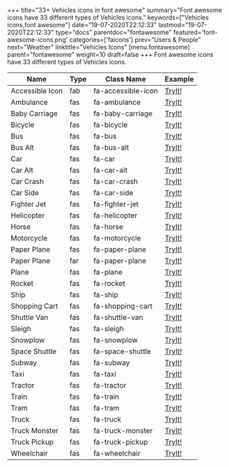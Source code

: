 +++
title="33+ Vehicles icons in font awesome"
summary="Font awesome icons have 33 different types of Vehicles icons."
keywords=["Vehicles icons,font awesome"]
date="19-07-2020T22:12:33"
lastmod="19-07-2020T22:12:33"
type="docs"
parentdoc="fontawesome"
featured='font-awesome-icons.png'
categories=['faicons']
prev="Users & People"
next="Weather"
linktitle="Vehicles Icons"
[menu.fontawesome]
parent="fontawesome"
weight=10
draft=false
+++
Font awesome icons have 33 different types of Vehicles icons.<div class='table-responsive'><table class='table'><thead><tr><th>Name</th><th>Type</th><th>Class Name</th><th>Example</th></tr></thead><tbody><tr><td><i class="fab fa-accessible-icon"></i>Accessible Icon</td><td>fab</td><td>fa-accessible-icon</td><td><a href='https://www.angularjswiki.com/fontawesome/fa-accessible-icon/' target='_blank'>TryIt!</a></td></tr><tr><td><i class="fas fa-ambulance"></i>Ambulance</td><td>fas</td><td>fa-ambulance</td><td><a href='https://www.angularjswiki.com/fontawesome/fa-ambulance/' target='_blank'>TryIt!</a></td></tr><tr><td><i class="fas fa-baby-carriage"></i>Baby Carriage</td><td>fas</td><td>fa-baby-carriage</td><td><a href='https://www.angularjswiki.com/fontawesome/fa-baby-carriage/' target='_blank'>TryIt!</a></td></tr><tr><td><i class="fas fa-bicycle"></i>Bicycle</td><td>fas</td><td>fa-bicycle</td><td><a href='https://www.angularjswiki.com/fontawesome/fa-bicycle/' target='_blank'>TryIt!</a></td></tr><tr><td><i class="fas fa-bus"></i>Bus</td><td>fas</td><td>fa-bus</td><td><a href='https://www.angularjswiki.com/fontawesome/fa-bus/' target='_blank'>TryIt!</a></td></tr><tr><td><i class="fas fa-bus-alt"></i>Bus Alt</td><td>fas</td><td>fa-bus-alt</td><td><a href='https://www.angularjswiki.com/fontawesome/fa-bus-alt/' target='_blank'>TryIt!</a></td></tr><tr><td><i class="fas fa-car"></i>Car</td><td>fas</td><td>fa-car</td><td><a href='https://www.angularjswiki.com/fontawesome/fa-car/' target='_blank'>TryIt!</a></td></tr><tr><td><i class="fas fa-car-alt"></i>Car Alt</td><td>fas</td><td>fa-car-alt</td><td><a href='https://www.angularjswiki.com/fontawesome/fa-car-alt/' target='_blank'>TryIt!</a></td></tr><tr><td><i class="fas fa-car-crash"></i>Car Crash</td><td>fas</td><td>fa-car-crash</td><td><a href='https://www.angularjswiki.com/fontawesome/fa-car-crash/' target='_blank'>TryIt!</a></td></tr><tr><td><i class="fas fa-car-side"></i>Car Side</td><td>fas</td><td>fa-car-side</td><td><a href='https://www.angularjswiki.com/fontawesome/fa-car-side/' target='_blank'>TryIt!</a></td></tr><tr><td><i class="fas fa-fighter-jet"></i>Fighter Jet</td><td>fas</td><td>fa-fighter-jet</td><td><a href='https://www.angularjswiki.com/fontawesome/fa-fighter-jet/' target='_blank'>TryIt!</a></td></tr><tr><td><i class="fas fa-helicopter"></i>Helicopter</td><td>fas</td><td>fa-helicopter</td><td><a href='https://www.angularjswiki.com/fontawesome/fa-helicopter/' target='_blank'>TryIt!</a></td></tr><tr><td><i class="fas fa-horse"></i>Horse</td><td>fas</td><td>fa-horse</td><td><a href='https://www.angularjswiki.com/fontawesome/fa-horse/' target='_blank'>TryIt!</a></td></tr><tr><td><i class="fas fa-motorcycle"></i>Motorcycle</td><td>fas</td><td>fa-motorcycle</td><td><a href='https://www.angularjswiki.com/fontawesome/fa-motorcycle/' target='_blank'>TryIt!</a></td></tr><tr><td><i class="fas fa-paper-plane"></i>Paper Plane</td><td>fas</td><td>fa-paper-plane</td><td><a href='https://www.angularjswiki.com/fontawesome/fa-paper-plane/' target='_blank'>TryIt!</a></td></tr><tr><td><i class="far fa-paper-plane"></i>Paper Plane</td><td>far</td><td>fa-paper-plane</td><td><a href='https://www.angularjswiki.com/fontawesome/fa-paper-plane/' target='_blank'>TryIt!</a></td></tr><tr><td><i class="fas fa-plane"></i>Plane</td><td>fas</td><td>fa-plane</td><td><a href='https://www.angularjswiki.com/fontawesome/fa-plane/' target='_blank'>TryIt!</a></td></tr><tr><td><i class="fas fa-rocket"></i>Rocket</td><td>fas</td><td>fa-rocket</td><td><a href='https://www.angularjswiki.com/fontawesome/fa-rocket/' target='_blank'>TryIt!</a></td></tr><tr><td><i class="fas fa-ship"></i>Ship</td><td>fas</td><td>fa-ship</td><td><a href='https://www.angularjswiki.com/fontawesome/fa-ship/' target='_blank'>TryIt!</a></td></tr><tr><td><i class="fas fa-shopping-cart"></i>Shopping Cart</td><td>fas</td><td>fa-shopping-cart</td><td><a href='https://www.angularjswiki.com/fontawesome/fa-shopping-cart/' target='_blank'>TryIt!</a></td></tr><tr><td><i class="fas fa-shuttle-van"></i>Shuttle Van</td><td>fas</td><td>fa-shuttle-van</td><td><a href='https://www.angularjswiki.com/fontawesome/fa-shuttle-van/' target='_blank'>TryIt!</a></td></tr><tr><td><i class="fas fa-sleigh"></i>Sleigh</td><td>fas</td><td>fa-sleigh</td><td><a href='https://www.angularjswiki.com/fontawesome/fa-sleigh/' target='_blank'>TryIt!</a></td></tr><tr><td><i class="fas fa-snowplow"></i>Snowplow</td><td>fas</td><td>fa-snowplow</td><td><a href='https://www.angularjswiki.com/fontawesome/fa-snowplow/' target='_blank'>TryIt!</a></td></tr><tr><td><i class="fas fa-space-shuttle"></i>Space Shuttle</td><td>fas</td><td>fa-space-shuttle</td><td><a href='https://www.angularjswiki.com/fontawesome/fa-space-shuttle/' target='_blank'>TryIt!</a></td></tr><tr><td><i class="fas fa-subway"></i>Subway</td><td>fas</td><td>fa-subway</td><td><a href='https://www.angularjswiki.com/fontawesome/fa-subway/' target='_blank'>TryIt!</a></td></tr><tr><td><i class="fas fa-taxi"></i>Taxi</td><td>fas</td><td>fa-taxi</td><td><a href='https://www.angularjswiki.com/fontawesome/fa-taxi/' target='_blank'>TryIt!</a></td></tr><tr><td><i class="fas fa-tractor"></i>Tractor</td><td>fas</td><td>fa-tractor</td><td><a href='https://www.angularjswiki.com/fontawesome/fa-tractor/' target='_blank'>TryIt!</a></td></tr><tr><td><i class="fas fa-train"></i>Train</td><td>fas</td><td>fa-train</td><td><a href='https://www.angularjswiki.com/fontawesome/fa-train/' target='_blank'>TryIt!</a></td></tr><tr><td><i class="fas fa-tram"></i>Tram</td><td>fas</td><td>fa-tram</td><td><a href='https://www.angularjswiki.com/fontawesome/fa-tram/' target='_blank'>TryIt!</a></td></tr><tr><td><i class="fas fa-truck"></i>Truck</td><td>fas</td><td>fa-truck</td><td><a href='https://www.angularjswiki.com/fontawesome/fa-truck/' target='_blank'>TryIt!</a></td></tr><tr><td><i class="fas fa-truck-monster"></i>Truck Monster</td><td>fas</td><td>fa-truck-monster</td><td><a href='https://www.angularjswiki.com/fontawesome/fa-truck-monster/' target='_blank'>TryIt!</a></td></tr><tr><td><i class="fas fa-truck-pickup"></i>Truck Pickup</td><td>fas</td><td>fa-truck-pickup</td><td><a href='https://www.angularjswiki.com/fontawesome/fa-truck-pickup/' target='_blank'>TryIt!</a></td></tr><tr><td><i class="fas fa-wheelchair"></i>Wheelchair</td><td>fas</td><td>fa-wheelchair</td><td><a href='https://www.angularjswiki.com/fontawesome/fa-wheelchair/' target='_blank'>TryIt!</a></td></tr></tbody></table></div>
